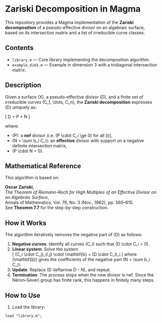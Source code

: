 # Zariski Decomposition in Magma

This repository provides a Magma implementation of the **Zariski decomposition** of a pseudo-effective divisor on an algebraic surface, based on its intersection matrix and a list of irreducible curve classes.

## Contents

- `library.m` — Core library implementing the decomposition algorithm.
- `example_dim3.m` — Example in dimension 3 with a tridiagonal intersection matrix.

## Description

Given a surface \(X\), a pseudo-effective divisor \(D\), and a finite set of irreducible curves \(C_1, \dots, C_n\), the **Zariski decomposition** expresses \(D\) uniquely as:

\[
D = P + N
\]

where:
- \(P\): a **nef** divisor (i.e. \(P \cdot C_i \ge 0\) for all \(i\)),
- \(N = \sum b_i C_i\): an **effective** divisor with support on a negative definite intersection matrix,
- \(P \cdot N = 0\).

## Mathematical Reference

This algorithm is based on:

**Oscar Zariski**,  
*The Theorem of Riemann-Roch for High Multiples of an Effective Divisor on an Algebraic Surface*,  
Annals of Mathematics, Vol. 76, No. 3 (Nov., 1962), pp. 560–615.  
See **Theorem 7.7** for the step-by-step construction.

## How it Works

The algorithm iteratively removes the negative part of \(D\) as follows:

1. **Negative curves**: Identify all curves \(C_i\) such that \(D \cdot C_i < 0\).
2. **Linear system**: Solve the system  
   \[
   (C_i \cdot C_j)_{i,j} \cdot \mathbf{b} = (D \cdot C_i)_i
   \]
   where \(\mathbf{b}\) gives the coefficients of the negative part \(N = \sum b_i C_i\).
3. **Update**: Replace \(D \leftarrow D - N\), and repeat.
4. **Termination**: The process stops when the new divisor is nef. Since the Néron–Severi group has finite rank, this happens in finitely many steps.

## How to Use

1. Load the library:

```magma
load "library.m";
